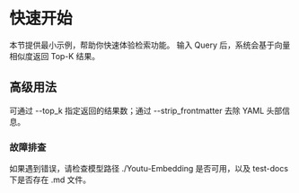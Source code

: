 # 快速开始

本节提供最小示例，帮助你快速体验检索功能。
输入 Query 后，系统会基于向量相似度返回 Top-K 结果。

## 高级用法
可通过 --top_k 指定返回的结果数；通过 --strip_frontmatter 去除 YAML 头部信息。

### 故障排查
如果遇到错误，请检查模型路径 ./Youtu-Embedding 是否可用，以及 test-docs 下是否存在 .md 文件。